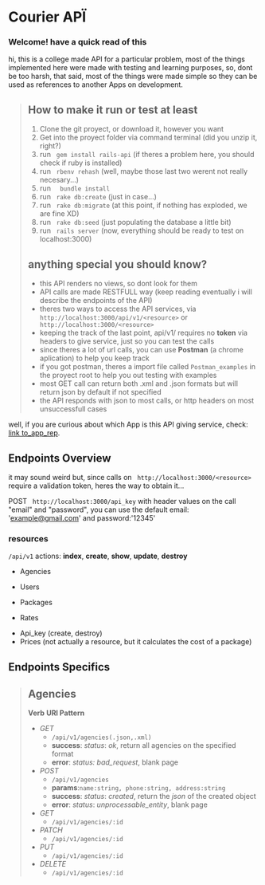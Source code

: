 Courier APÏ 
===========
### Welcome! have a quick read of this

hi, this is a college made API for a particular problem, most of the things implemented here were made 
with testing and learning purposes, so, dont be too harsh, that said, most of the things were made simple
so they can be used as references to another Apps on development.

> ## How to make it run or test at least
>  1. Clone the git proyect, or download it, however you want
>  2. Get into the proyect folder via command terminal (did you unzip it, right?)
>  3. run ` gem install rails-api` (if theres a problem here, you should check if ruby is installed)
>  4. run ` rbenv rehash`  (well, maybe those last two werent not really necesary...)
>  5. run `  bundle install` 
>  6. run ` rake db:create` (just in case...)
>  7. run ` rake db:migrate` (at this point, if nothing has exploded, we are fine XD)
>  8. run ` rake db:seed` (just populating the database a little bit)
>  9. run ` rails server` (now, everything should be ready to test on localhost:3000)
>
> ## anything special you should know? 
> * this API renders no views, so dont look for them
> * API calls are made RESTFULL way (keep reading eventually i will describe the endpoints of the API)
> * theres two ways to access the API services, via  ` http://localhost:3000/api/v1/<resource>` or ` http://localhost:3000/<resource>`
> * keeping the track of the last point, api/v1/ requires no **token** via headers to give service, just so you can test the calls
> * since theres a lot of url calls, you can use **Postman** (a chrome aplication) to help you keep track
> * if you got postman, theres a import file called  `Postman_examples` in the proyect root to help you out testing with examples
> * most GET call can return both .xml and .json formats but will return json by default if not specified
> * the API responds with json to most calls, or http headers on most unsuccessfull cases
>

well, if you are curious about which App is this API giving service, check:  [link to_app_rep](https://github.com/torreta/CourierApp).

Endpoints Overview
------------------

  it may sound weird but, since calls on ` http://localhost:3000/<resource>` require a validation token, heres the way to obtain it...
  
  POST   ` http://localhost:3000/api_key` with header values on the call "email" and "password", you can use the default email: 'example@gmail.com' and password:'12345'

### resources 
   `/api/v1` actions: **index**, **create**, **show**, **update**, **destroy**
   
- Agencies 
* Users  
- Packages
+ Rates
* Api_key (create, destroy)
* Prices (not actually a resource, but it calculates the cost of a package)

Endpoints Specifics
-------------------

>## Agencies
>
> **Verb**   **URI Pattern**
> - *GET*
>    * `/api/v1/agencies(.json,.xml)`
>    * **success**: *status*: *ok*, return all agencies on the specified format
>    * **error**: *status:  bad_request*, blank page
> - *POST*                                                                                                 
>    * `/api/v1/agencies`
>    * **params**:`name:string, phone:string, address:string`
>    * **success**: *status*: *created*, return the *json* of the created object
>    * **error**: *status*: *unprocessable_entity*, blank page
> - *GET*                                                                                                           
>    *  ` /api/v1/agencies/:id `
> - *PATCH*
>    *  ` /api/v1/agencies/:id `
> - *PUT*       
>    *  ` /api/v1/agencies/:id `
> - *DELETE*    
>    *  ` /api/v1/agencies/:id `
>


